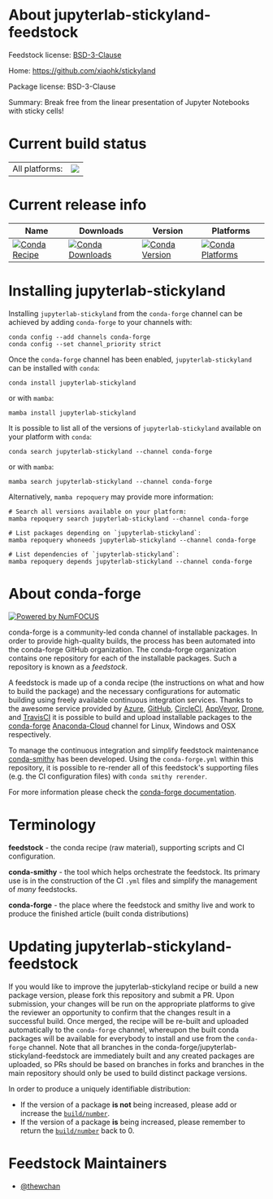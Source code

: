 About jupyterlab-stickyland-feedstock
=====================================

Feedstock license: [BSD-3-Clause](https://github.com/conda-forge/jupyterlab-stickyland-feedstock/blob/main/LICENSE.txt)

Home: https://github.com/xiaohk/stickyland

Package license: BSD-3-Clause

Summary: Break free from the linear presentation of Jupyter Notebooks with sticky cells!

Current build status
====================


<table><tr><td>All platforms:</td>
    <td>
      <a href="https://dev.azure.com/conda-forge/feedstock-builds/_build/latest?definitionId=15977&branchName=main">
        <img src="https://dev.azure.com/conda-forge/feedstock-builds/_apis/build/status/jupyterlab-stickyland-feedstock?branchName=main">
      </a>
    </td>
  </tr>
</table>

Current release info
====================

| Name | Downloads | Version | Platforms |
| --- | --- | --- | --- |
| [![Conda Recipe](https://img.shields.io/badge/recipe-jupyterlab--stickyland-green.svg)](https://anaconda.org/conda-forge/jupyterlab-stickyland) | [![Conda Downloads](https://img.shields.io/conda/dn/conda-forge/jupyterlab-stickyland.svg)](https://anaconda.org/conda-forge/jupyterlab-stickyland) | [![Conda Version](https://img.shields.io/conda/vn/conda-forge/jupyterlab-stickyland.svg)](https://anaconda.org/conda-forge/jupyterlab-stickyland) | [![Conda Platforms](https://img.shields.io/conda/pn/conda-forge/jupyterlab-stickyland.svg)](https://anaconda.org/conda-forge/jupyterlab-stickyland) |

Installing jupyterlab-stickyland
================================

Installing `jupyterlab-stickyland` from the `conda-forge` channel can be achieved by adding `conda-forge` to your channels with:

```
conda config --add channels conda-forge
conda config --set channel_priority strict
```

Once the `conda-forge` channel has been enabled, `jupyterlab-stickyland` can be installed with `conda`:

```
conda install jupyterlab-stickyland
```

or with `mamba`:

```
mamba install jupyterlab-stickyland
```

It is possible to list all of the versions of `jupyterlab-stickyland` available on your platform with `conda`:

```
conda search jupyterlab-stickyland --channel conda-forge
```

or with `mamba`:

```
mamba search jupyterlab-stickyland --channel conda-forge
```

Alternatively, `mamba repoquery` may provide more information:

```
# Search all versions available on your platform:
mamba repoquery search jupyterlab-stickyland --channel conda-forge

# List packages depending on `jupyterlab-stickyland`:
mamba repoquery whoneeds jupyterlab-stickyland --channel conda-forge

# List dependencies of `jupyterlab-stickyland`:
mamba repoquery depends jupyterlab-stickyland --channel conda-forge
```


About conda-forge
=================

[![Powered by
NumFOCUS](https://img.shields.io/badge/powered%20by-NumFOCUS-orange.svg?style=flat&colorA=E1523D&colorB=007D8A)](https://numfocus.org)

conda-forge is a community-led conda channel of installable packages.
In order to provide high-quality builds, the process has been automated into the
conda-forge GitHub organization. The conda-forge organization contains one repository
for each of the installable packages. Such a repository is known as a *feedstock*.

A feedstock is made up of a conda recipe (the instructions on what and how to build
the package) and the necessary configurations for automatic building using freely
available continuous integration services. Thanks to the awesome service provided by
[Azure](https://azure.microsoft.com/en-us/services/devops/), [GitHub](https://github.com/),
[CircleCI](https://circleci.com/), [AppVeyor](https://www.appveyor.com/),
[Drone](https://cloud.drone.io/welcome), and [TravisCI](https://travis-ci.com/)
it is possible to build and upload installable packages to the
[conda-forge](https://anaconda.org/conda-forge) [Anaconda-Cloud](https://anaconda.org/)
channel for Linux, Windows and OSX respectively.

To manage the continuous integration and simplify feedstock maintenance
[conda-smithy](https://github.com/conda-forge/conda-smithy) has been developed.
Using the ``conda-forge.yml`` within this repository, it is possible to re-render all of
this feedstock's supporting files (e.g. the CI configuration files) with ``conda smithy rerender``.

For more information please check the [conda-forge documentation](https://conda-forge.org/docs/).

Terminology
===========

**feedstock** - the conda recipe (raw material), supporting scripts and CI configuration.

**conda-smithy** - the tool which helps orchestrate the feedstock.
                   Its primary use is in the construction of the CI ``.yml`` files
                   and simplify the management of *many* feedstocks.

**conda-forge** - the place where the feedstock and smithy live and work to
                  produce the finished article (built conda distributions)


Updating jupyterlab-stickyland-feedstock
========================================

If you would like to improve the jupyterlab-stickyland recipe or build a new
package version, please fork this repository and submit a PR. Upon submission,
your changes will be run on the appropriate platforms to give the reviewer an
opportunity to confirm that the changes result in a successful build. Once
merged, the recipe will be re-built and uploaded automatically to the
`conda-forge` channel, whereupon the built conda packages will be available for
everybody to install and use from the `conda-forge` channel.
Note that all branches in the conda-forge/jupyterlab-stickyland-feedstock are
immediately built and any created packages are uploaded, so PRs should be based
on branches in forks and branches in the main repository should only be used to
build distinct package versions.

In order to produce a uniquely identifiable distribution:
 * If the version of a package **is not** being increased, please add or increase
   the [``build/number``](https://docs.conda.io/projects/conda-build/en/latest/resources/define-metadata.html#build-number-and-string).
 * If the version of a package **is** being increased, please remember to return
   the [``build/number``](https://docs.conda.io/projects/conda-build/en/latest/resources/define-metadata.html#build-number-and-string)
   back to 0.

Feedstock Maintainers
=====================

* [@thewchan](https://github.com/thewchan/)

